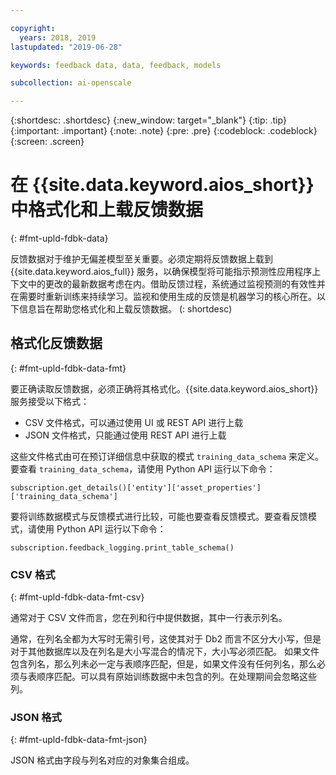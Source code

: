 ```yaml
---

copyright:
  years: 2018, 2019
lastupdated: "2019-06-28"

keywords: feedback data, data, feedback, models

subcollection: ai-openscale

---
```


{:shortdesc: .shortdesc}
{:new_window: target="_blank"}
{:tip: .tip}
{:important: .important}
{:note: .note}
{:pre: .pre}
{:codeblock: .codeblock}
{:screen: .screen}

# 在 {{site.data.keyword.aios_short}} 中格式化和上载反馈数据
{: #fmt-upld-fdbk-data}

反馈数据对于维护无偏差模型至关重要。必须定期将反馈数据上载到 {{site.data.keyword.aios_full}} 服务，以确保模型将可能指示预测性应用程序上下文中的更改的最新数据考虑在内。借助反馈过程，系统通过监视预测的有效性并在需要时重新训练来持续学习。监视和使用生成的反馈是机器学习的核心所在。以下信息旨在帮助您格式化和上载反馈数据。
(: shortdesc)

## 格式化反馈数据
{: #fmt-upld-fdbk-data-fmt}

要正确读取反馈数据，必须正确将其格式化。{{site.data.keyword.aios_short}} 服务接受以下格式：

- CSV 文件格式，可以通过使用 UI 或 REST API 进行上载
- JSON 文件格式，只能通过使用 REST API 进行上载

这些文件格式由可在预订详细信息中获取的模式 `training_data_schema` 来定义。要查看 `training_data_schema`，请使用 Python API 运行以下命令：

```
subscription.get_details()['entity']['asset_properties']['training_data_schema']
```

要将训练数据模式与反馈模式进行比较，可能也要查看反馈模式。要查看反馈模式，请使用 Python API 运行以下命令：

```
subscription.feedback_logging.print_table_schema()
```


### CSV 格式
{: #fmt-upld-fdbk-data-fmt-csv}

通常对于 CSV 文件而言，您在列和行中提供数据，其中一行表示列名。

通常，在列名全都为大写时无需引号，这使其对于 Db2 而言不区分大小写，但是对于其他数据库以及在列名是大小写混合的情况下，大小写必须匹配。
如果文件包含列名，那么列未必一定与表顺序匹配，但是，如果文件没有任何列名，那么必须与表顺序匹配。可以具有原始训练数据中未包含的列。在处理期间会忽略这些列。


### JSON 格式
{: #fmt-upld-fdbk-data-fmt-json}

JSON 格式由字段与列名对应的对象集合组成。

